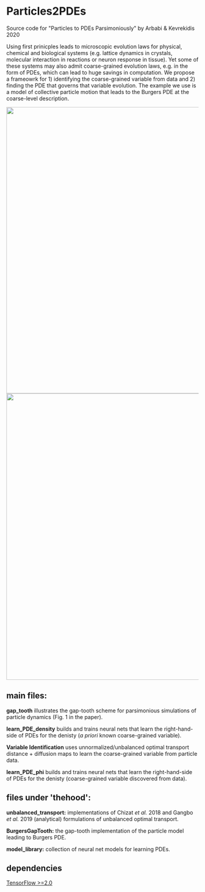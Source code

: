 # Particles2PDEs

Source code for "Particles to PDEs Parsimoniously" by Arbabi & Kevrekidis 2020

Using first prinicples leads to microscopic evolution laws for physical, chemical and biological systems (e.g. lattice dynamics in crystals, molecular interaction in reactions or neuron response in tissue). Yet some of these systems may also admit coarse-grained evolution laws, e.g. in the form of PDEs, which can lead to huge savings in computation. We propose a frameowrk for 1) identifying the coarse-grained variable from data and 2) finding the PDE that governs that variable evolution. The example we use is a model of collective particle motion that leads to the Burgers PDE at the coarse-level description.

<img src="../master/thehood/sketch1.pdf" width="750">
<img src="../master/thehood/distances_and_moments.pdf" width="750">

## main files:

**gap_tooth** illustrates the gap-tooth scheme for parsimonious simulations of particle dynamics (Fig. 1 in the paper).

**learn_PDE_density**  builds and trains neural nets that learn the right-hand-side of PDEs for the denisty (*a priori* known coarse-grained variable).

**Variable Identification** uses unnormalized/unbalanced optimal transport distance + diffusion maps to learn the coarse-grained variable from particle data.

**learn_PDE_phi** builds and trains neural nets that learn the right-hand-side of PDEs for the denisty (coarse-grained variable discovered from data).

## files under 'thehood':

**unbalanced_transport:** implementations of Chizat *et al.* 2018 and Gangbo *et al.* 2019 (analytical) formulations of unbalanced optimal transport.

**BurgersGapTooth:** the gap-tooth implementation of the particle model leading to Burgers PDE.

**model_library:** collection of neural net models for learning PDEs.

## dependencies

[TensorFlow >=2.0](https://www.tensorflow.org/install)

